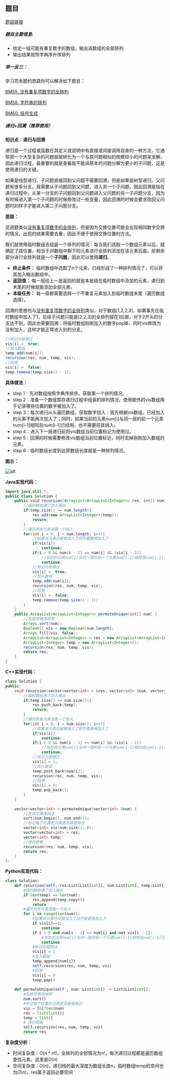 ## 题目
[题目链接](https://www.nowcoder.com/practice/a43a2b986ef34843ac4fdd9159b69863?tpId=196&tqId=700&sourceUrl=/exam/oj&channenl=wgithub&fromPut=wgithub)

##### 题目主要信息:
- 给定一组可能有重复数字的数组，输出该数组的全部排列
- 输出结果按照字典序升序排列

##### 举一反三：

学习完本题的思路你可以解决如下题目：

[BM55. 没有重复项数字的全排列](https://www.nowcoder.com/practice/4bcf3081067a4d028f95acee3ddcd2b1?tpId=295&sfm=html&channel=nowcoder)

[BM58. 字符串的排列](https://www.nowcoder.com/practice/fe6b651b66ae47d7acce78ffdd9a96c7?tpId=295&tqId=23291)

[BM60. 括号生成](https://www.nowcoder.com/practice/c9addb265cdf4cdd92c092c655d164ca?tpId=295&tqId=725)

##### 递归+回溯（推荐使用）

**知识点：递归与回溯**

递归是一个过程或函数在其定义或说明中有直接或间接调用自身的一种方法，它通常把一个大型复杂的问题层层转化为一个与原问题相似的规模较小的问题来求解。因此递归过程，最重要的就是查看能不能讲原本的问题分解为更小的子问题，这是使用递归的关键。

如果是线型递归，子问题直接回到父问题不需要回溯，但是如果是树型递归，父问题有很多分支，我需要从子问题回到父问题，进入另一个子问题。因此回溯是指在递归过程中，从某一分支的子问题回到父问题进入父问题的另一子问题分支，因为有时候进入第一个子问题的时候修改过一些变量，因此回溯的时候会要求改回父问题时的样子才能进入第二子问题分支。

**思路：**

这道题类似[没有重复项数字的全排列](https://www.nowcoder.com/practice/4bcf3081067a4d028f95acee3ddcd2b1?tpId=295&sfm=html&channel=nowcoder)，但是因为交换位置可能会出现相同数字交换的情况，出现的结果需要去重，因此不便于使用交换位置的方法。

我们就使用临时数组去组装一个排列的情况：每当我们选取一个数组元素以后，就确定了其位置，相当于对数组中剩下的元素进行全排列添加在该元素后面，给剩余部分进行全排列就是一个**子问题**，因此可以使用**递归**。

- **终止条件：** 临时数组中选取了n个元素，已经形成了一种排列情况了，可以将其加入输出数组中。
- **返回值：** 每一层给上一层返回的就是本层级在临时数组中添加的元素，递归到末尾的时候就能添加全部元素。
- **本级任务：** 每一级都需要选择一个不重复元素加入到临时数组末尾（遍历数组选择）。

回溯的思想也与[没有重复项数字的全排列](https://www.nowcoder.com/practice/4bcf3081067a4d028f95acee3ddcd2b1?tpId=295&sfm=html&channel=nowcoder)类似，对于数组[1,2,2,3]，如果事先在临时数组中加入了1，后续子问题只能是[2,2,3]的全排列接在1后面，对于2开头的分支达不到，因此也需要回溯：将临时数组刚刚加入的数字pop掉，同时vis修改为没有加入，这样才能正常进入别的分支。

```java
//标记为使用过
vis[i] =  true;  
//加入数组
temp.add(num[i]); 
recursion(res, num, temp, vis);
//回溯
vis[i] =  false; 
temp.remove(temp.size() - 1);
```

**具体做法：**

- step 1：先对数组按照字典序排序，获取第一个排列情况。
- step 2：准备一个数组暂存递归过程中组装的排列情况。使用额外的vis数组用于记录哪些位置的数字被加入了。
- step 3：每次递归从头遍历数组，获取数字加入：首先根据vis数组，已经加入的元素不能再次加入了；同时，如果当前的元素num[i]与同一层的前一个元素num[i-1]相同且num[i-1]已经用，也不需要将其纳入。
- step 4：进入下一层递归前将vis数组当前位置标记为使用过。
- step 5：回溯的时候需要修改vis数组当前位置标记，同时去掉刚刚加入数组的元素，
- step 6：临时数组长度到达原数组长度就是一种排列情况。

**图示：**

![alt](https://uploadfiles.nowcoder.com/images/20220216/397721558_1645013679697/A5CBD09507C7283E8AC96D5B211D5320)

**Java实现代码：**
```java
import java.util.*;
public class Solution {
    public void recursion(ArrayList<ArrayList<Integer>> res, int[] num, ArrayList<Integer> temp, Boolean[] vis){
        //临时数组满了加入输出
        if(temp.size() == num.length){ 
            res.add(new ArrayList<Integer>(temp));
            return;
        }
        //遍历所有元素选取一个加入
        for(int i = 0; i < num.length; i++){ 
            //如果该元素已经被加入了则不需要再加入了
            if(vis[i]) 
                continue;
            if(i > 0 && num[i - 1] == num[i] && !vis[i - 1]) 
                //当前的元素num[i]与同一层的前一个元素num[i-1]相同且num[i-1]已经用过了
                continue;  
            //标记为使用过
            vis[i] =  true;  
            //加入数组
            temp.add(num[i]); 
            recursion(res, num, temp, vis);
            //回溯
            vis[i] =  false; 
            temp.remove(temp.size() - 1);
        }
    }
    public ArrayList<ArrayList<Integer>> permuteUnique(int[] num) {
        //先按字典序排序
        Arrays.sort(num);  
        Boolean[] vis = new Boolean[num.length];
        Arrays.fill(vis, false);
        ArrayList<ArrayList<Integer> > res = new ArrayList<ArrayList<Integer>>();
        ArrayList<Integer> temp = new ArrayList<Integer>();
        recursion(res, num, temp, vis);
        return res;
    }
}
```
**C++实现代码：**
```cpp
class Solution {
public:
    void recursion(vector<vector<int> > &res, vector<int> &num, vector<int> &temp, vector<int> &vis){
        //临时数组满了加入输出
        if(temp.size() == num.size()){ 
            res.push_back(temp);
            return;
        }
        //遍历所有元素选取一个加入
        for(int i = 0; i < num.size(); i++){ 
            //如果该元素已经被加入了则不需要再加入了
            if(vis[i]) 
                continue;
            if(i > 0 && num[i - 1] == num[i] && !vis[i - 1]) 
                //当前的元素num[i]与同一层的前一个元素num[i-1]相同且num[i-1]已经用过了
                continue;  
            //标记为使用过
            vis[i] = 1;  
            //加入数组
            temp.push_back(num[i]); 
            recursion(res, num, temp, vis);
            //回溯
            vis[i] = 0; 
            temp.pop_back();
        }
    }
    
    vector<vector<int> > permuteUnique(vector<int> &num) {
        //先按字典序排序
        sort(num.begin(), num.end()); 
        //标记每个位置的元素是否被使用过
        vector<int> vis(num.size(), 0); 
        vector<vector<int> > res;
        vector<int> temp; 
        //递归获取
        recursion(res, num, temp, vis); 
        return res;
    }
};
```

**Python实现代码：**
```python
class Solution:
    def recursion(self, res:List[List[int]], num:List[int], temp:List[int], vis:List[int]):
        #临时数组满了加入输出
        if len(temp) == len(num):
            res.append(temp.copy())
            return
        #遍历所有元素选取一个加入
        for i in range(len(num)):  
            #如果该元素已经被加入了则不需要再加入了
            if vis[i]==1: 
                continue
            if i > 0 and num[i - 1] == num[i] and not vis[i - 1]:
                #当前的元素num[i]与同一层的前一个元素num[i-1]相同且num[i-1]已经用过了
                continue  
            #标记为使用过
            vis[i] = 1  
            #加入数组
            temp.append(num[i]) 
            self.recursion(res, num, temp, vis)
            #回溯
            vis[i] = 0 
            temp.pop()
            
    def permuteUnique(self , num: List[int]) -> List[List[int]]:
        #先按字典序排序
        num.sort() 
        #标记每个位置的元素是否被使用过
        vis = [0]*len(num) 
        res = list(list())
        temp = list() 
        # 递归获取
        self.recursion(res, num, temp, vis) 
        return res
```

**复杂度分析：**
- 时间复杂度：$O(n*n!)$，全排列的全部情况为n!，每次递归过程都是遍历数组查找元素，这里是$O(n)$
- 空间复杂度：$O(n)$，递归栈的最大深度为数组长度n，临时数组temp的空间也为$O(n)$，res属于返回必要空间